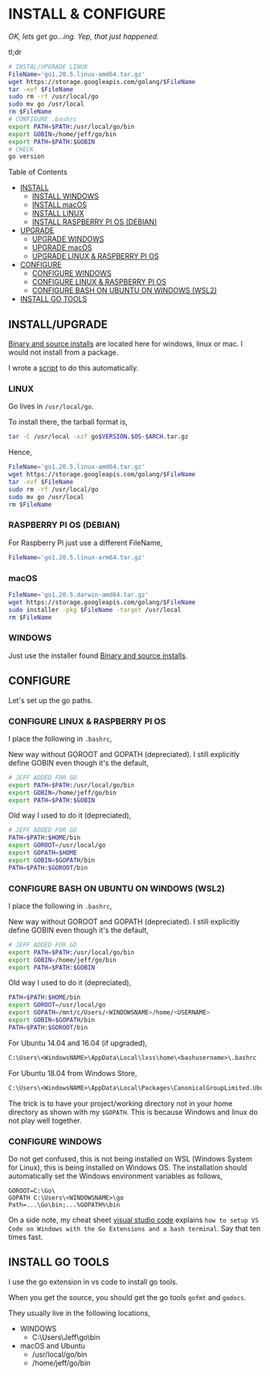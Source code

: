 # INSTALL & CONFIGURE

_OK, lets get go...ing.  Yep, that just happened._

tl;dr

```bash
# INSTAL/UPGRADE LINUX
FileName='go1.20.5.linux-amd64.tar.gz'
wget https://storage.googleapis.com/golang/$FileName
tar -xvf $FileName
sudo rm -rf /usr/local/go
sudo mv go /usr/local
rm $FileName
# CONFIGURE .bashrc
export PATH=$PATH:/usr/local/go/bin
export GOBIN=/home/jeff/go/bin
export PATH=$PATH:$GOBIN
# CHECK
go version
```

Table of Contents

* [INSTALL](https://github.com/JeffDeCola/my-cheat-sheets/blob/master/software/development/languages/go-cheat-sheet/install-and-configure.md#install)
  * [INSTALL WINDOWS](https://github.com/JeffDeCola/my-cheat-sheets/blob/master/software/development/languages/go-cheat-sheet/install-and-configure.md#install-windows)
  * [INSTALL macOS](https://github.com/JeffDeCola/my-cheat-sheets/blob/master/software/development/languages/go-cheat-sheet/install-and-configure.md#install-macos)
  * [INSTALL LINUX](https://github.com/JeffDeCola/my-cheat-sheets/blob/master/software/development/languages/go-cheat-sheet/install-and-configure.md#install-linux)
  * [INSTALL RASPBERRY PI OS (DEBIAN)](https://github.com/JeffDeCola/my-cheat-sheets/blob/master/software/development/languages/go-cheat-sheet/install-and-configure.md#install-raspberry-pi-os-debian)
* [UPGRADE](https://github.com/JeffDeCola/my-cheat-sheets/blob/master/software/development/languages/go-cheat-sheet/install-and-configure.md#upgrade)
  * [UPGRADE WINDOWS](https://github.com/JeffDeCola/my-cheat-sheets/blob/master/software/development/languages/go-cheat-sheet/install-and-configure.md#upgrade-windows)
  * [UPGRADE macOS](https://github.com/JeffDeCola/my-cheat-sheets/blob/master/software/development/languages/go-cheat-sheet/install-and-configure.md#upgrade-macos)
  * [UPGRADE LINUX & RASPBERRY PI OS](https://github.com/JeffDeCola/my-cheat-sheets/blob/master/software/development/languages/go-cheat-sheet/install-and-configure.md#upgrade-linux--raspberry-pi-os)
* [CONFIGURE](https://github.com/JeffDeCola/my-cheat-sheets/blob/master/software/development/languages/go-cheat-sheet/install-and-configure.md#configure)
  * [CONFIGURE WINDOWS](https://github.com/JeffDeCola/my-cheat-sheets/blob/master/software/development/languages/go-cheat-sheet/install-and-configure.md#configure-windows)
  * [CONFIGURE LINUX & RASPBERRY PI OS](https://github.com/JeffDeCola/my-cheat-sheets/blob/master/software/development/languages/go-cheat-sheet/install-and-configure.md#configure-linux--raspberry-pi-os)
  * [CONFIGURE BASH ON UBUNTU ON WINDOWS (WSL2)](https://github.com/JeffDeCola/my-cheat-sheets/blob/master/software/development/languages/go-cheat-sheet/install-and-configure.md#configure-bash-on-ubuntu-on-windows-wsl2)
* [INSTALL GO TOOLS](https://github.com/JeffDeCola/my-cheat-sheets/blob/master/software/development/languages/go-cheat-sheet/install-and-configure.md#install-go-tools)

## INSTALL/UPGRADE

[Binary and source installs](https://golang.org/doc/install) are
located here for windows, linux or mac. I would not install from a package.

I wrote a
[script](https://github.com/JeffDeCola/my-linux-shell-scripts/tree/master/software/go-install-new-version)
to do this automatically.

### LINUX

Go lives in `/usr/local/go`.

To install there, the tarball format is,

```bash
tar -C /usr/local -xzf go$VERSION.$OS-$ARCH.tar.gz
```

Hence,

```bash
FileName='go1.20.5.linux-amd64.tar.gz'
wget https://storage.googleapis.com/golang/$FileName
tar -xvf $FileName
sudo rm -rf /usr/local/go
sudo mv go /usr/local
rm $FileName
```

### RASPBERRY PI OS (DEBIAN)

For Raspberry Pi just use a different FileName,

```bash
FileName='go1.20.5.linux-arm64.tar.gz'
```

### macOS

```bash
FileName='go1.20.5.darwin-amd64.tar.gz'
wget https://storage.googleapis.com/golang/$FileName
sudo installer -pkg $FileName -target /usr/local
rm $FileName
```

### WINDOWS

Just use the installer found
[Binary and source installs](https://golang.org/doc/install).

## CONFIGURE

Let's set up the go paths.

### CONFIGURE LINUX & RASPBERRY PI OS

I place the following in `.bashrc`,

New way without GOROOT and GOPATH (depreciated).
I still explicitly define GOBIN even though it's the default,

```bash
# JEFF ADDED FOR GO
export PATH=$PATH:/usr/local/go/bin
export GOBIN=/home/jeff/go/bin
export PATH=$PATH:$GOBIN
```

Old way I used to do it (depreciated),

```bash
# JEFF ADDED FOR GO
PATH=$PATH:$HOME/bin
export GOROOT=/usr/local/go
export GOPATH=$HOME
export GOBIN=$GOPATH/bin
PATH=$PATH:$GOROOT/bin
```

### CONFIGURE BASH ON UBUNTU ON WINDOWS (WSL2)

I place the following in `.bashrc`,

New way without GOROOT and GOPATH (depreciated).
I still explicitly define GOBIN even though it's the default,

```bash
# JEFF ADDED FOR GO
export PATH=$PATH:/usr/local/go/bin
export GOBIN=/home/jeff/go/bin
export PATH=$PATH:$GOBIN
```

Old way I used to do it (depreciated),

```bash
PATH=$PATH:$HOME/bin
export GOROOT=/usr/local/go
export GOPATH=/mnt/c/Users/<WINDOWSNAME>/home/<USERNAME>
export GOBIN=$GOPATH/bin
PATH=$PATH:$GOROOT/bin
```

For Ubuntu 14.04 and 16.04 (if upgraded),

```txt
C:\Users\<WindowsNAME>\AppData\Local\lxss\home\<bashusername>\.bashrc
```

For Ubuntu 18.04 from Windows Store,

```txt
C:\Users\<WindowsNAME>\AppData\Local\Packages\CanonicalGroupLimited.UbuntuonWindows_79rhkp1fndgsc\LocalState\rootfs\home\<bashusername>\.bashrc
```

The trick is to have your project/working directory
not in your home directory as shown with my `$GOPATH`.
This is because Windows and linux do not play well together.

### CONFIGURE WINDOWS

Do not get confused, this is not being installed on WSL (Windows System for Linux),
this is being installed on Windows OS. The installation should automatically
set the Windows environment variables as follows,

```text
GOROOT=C:\Go\
GOPATH C:\Users\<WINDOWSNAME>\go
Path=...\Go\bin;...%GOPATH%\bin
```

On a side note, my cheat sheet
[visual studio code](https://github.com/JeffDeCola/my-cheat-sheets/tree/master/software/development/development-environments/visual-studio-code-cheat-sheet)
explains `how to setup VS Code on Windows with the Go Extensions
and a bash terminal`.  Say that ten times fast.

## INSTALL GO TOOLS

I use the go extension in vs code to install go tools.

When you get the source, you should get the go tools
`gofmt` and `godocs`.

They usually live in the following locations,

* WINDOWS
  * C:\Users\Jeff\go\bin
* macOS and Ubuntu
  * /usr/local/go/bin
  * /home/jeff/go/bin
